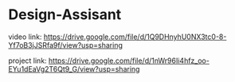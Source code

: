 # Design-Assisant

video  link: https://drive.google.com/file/d/1Q9DHnyhU0NX3tc0-8-Yf7oB3jJSRfa9f/view?usp=sharing

project link: https://drive.google.com/file/d/1nWr96Ii4hfz_oo-EYu1dEaVg2T6Qt9_G/view?usp=sharing
